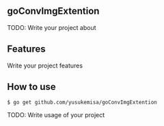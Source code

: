 ## goConvImgExtention
TODO: Write your project about

## Features
Write your project features

## How to use

```
$ go get github.com/yusukemisa/goConvImgExtention
```

TODO: Write usage of your project
